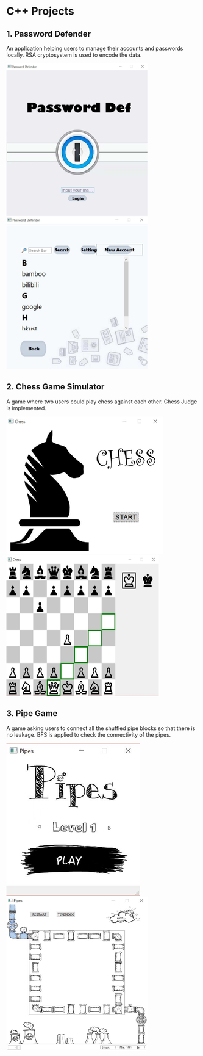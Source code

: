 # C++ Projects
## 1. Password Defender
 An application helping users to manage their accounts and passwords locally. RSA cryptosystem is used to encode the data.
 
 <img src="password/images/login.JPG" width="370" height="400"> <img src="password/images/main.JPG" width="370" height="400">

## 2. Chess Game Simulator
A game where two users could play chess against each other. Chess Judge is implemented.

 <img src="chess/login.JPG" width="410" height="360"> <img src="chess/gamewindow.JPG" width="400" height="370">


## 3. Pipe Game
A game asking users to connect all the shuffled pipe blocks so that there is no leakage. BFS is applied to check the connectivity of the pipes.

<img src="pipe/login.JPG" width="350" height="400"> <img src="pipe/gamewindow.JPG" width="370" height="400">
